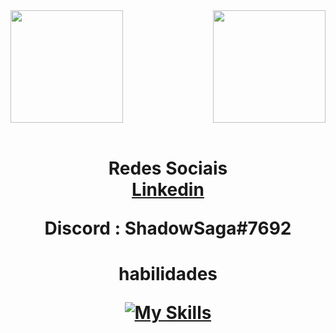 <div>
  
  <img  height="180em" src="https://github-readme-stats.vercel.app/api?username=darkgx207&show_icons=true&theme=blueberry&include_all_commits=true&count_private=false"/>
  <img align="right" height="180em" src="https://github-readme-stats.vercel.app/api/top-langs/?username=darkgx207&layout=compact&langs_count=16&theme=aura"/>
  
</div>

<br>

<div class="social">
  <h1 align="center" color="red">Redes Sociais <br>
    <a href='https://www.linkedin.com/in/guilherme-rocha-da-silva-591076205/'> Linkedin </a> </br>
    <p> Discord : ShadowSaga#7692 </p>  
    
  </h1>
</div>




<h1 align="center"> habilidades <br>

[![My Skills](https://skillicons.dev/icons?i=java,angular,python,js,flask,django,php,linux,docker,git,bash,mysql,postgres,vim,markdown,latex,html,css)](https://skillicons.dev)

</h1>

